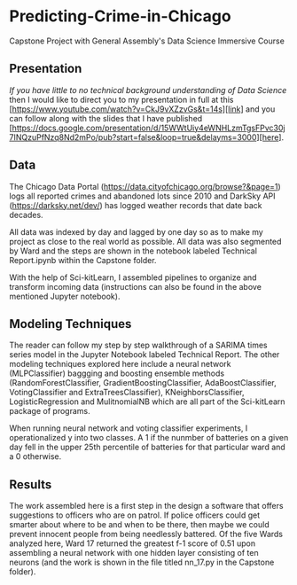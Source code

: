 # Predicting-Crime-in-Chicago
Capstone Project with General Assembly's Data Science Immersive Course

## Presentation

_If you have little to no technical background understanding of Data Science_ then I would like to direct you to my presentation in full at this [https://www.youtube.com/watch?v=CkJ9vXZzvGs&t=14s][link] and you can follow along with the slides that I have published [https://docs.google.com/presentation/d/15WWtUiy4eWNHLzmTgsFPvc30j7INQzuPfNzq8Nd2mPo/pub?start=false&loop=true&delayms=3000][here].

## Data

The Chicago Data Portal (https://data.cityofchicago.org/browse?&page=1) logs all reported crimes and abandoned lots since 2010 and DarkSky API (https://darksky.net/dev/) has logged weather records that date back decades.

All data was indexed by day and lagged by one day so as to make my project as close to the real world as possible. All data was also segmented by Ward and the steps are shown in the notebook labeled Technical Report.ipynb within the Capstone folder.

With the help of Sci-kitLearn, I assembled pipelines to organize and transform incoming data (instructions can also be found in the above mentioned Jupyter notebook).

## Modeling Techniques

The reader can follow my step by step walkthrough of a SARIMA times series model in the Jupyter Notebook labeled Technical Report. The other modeling techniques explored here include a neural network (MLPClassifier) baggging and boosting ensemble methods (RandomForestClassifier, GradientBoostingClassifier, AdaBoostClassifier, VotingClassifier and ExtraTreesClassifier), KNeighborsClassifier, LogisticRegression and MulitnomialNB which are all part of the Sci-kitLearn package of programs.

When running neural network and voting classifier experiments, I operationalized y into two classes. A 1 if the nunmber of batteries on a given day fell in the upper 25th percentile of batteries for that particular ward and a 0 otherwise. 

## Results

The work assembled here is a first step in the design a software that offers suggestions to officers who are on patrol. If police officers could get smarter about where to be and when to be there, then maybe we could prevent innocent people from being needlessly battered. Of the five Wards analyzed here, Ward 17 returned the greatest f-1 score of 0.51 upon assembling a neural network with one hidden layer consisting of ten neurons (and the work is shown in the file titled nn_17.py in the Capstone folder). 
